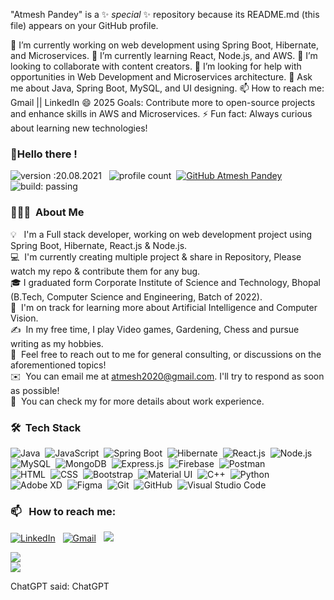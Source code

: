 "Atmesh Pandey" is a ✨ _special_ ✨ repository because its README.md (this file) appears on your GitHub profile.


🔭 I’m currently working on web development using Spring Boot, Hibernate, and Microservices.
🌱 I’m currently learning React, Node.js, and AWS.
👯 I’m looking to collaborate with content creators.
🤔 I’m looking for help with opportunities in Web Development and Microservices architecture.
💬 Ask me about Java, Spring Boot, MySQL, and UI designing.
📫 How to reach me: Gmail || LinkedIn
😄 2025 Goals: Contribute more to open-source projects and enhance skills in AWS and Microservices.
⚡ Fun fact: Always curious about learning new technologies!


### <!-- <img alt="handwavegif" src="https://user-images.githubusercontent.com/39513876/112366216-8cfe7400-8cfe-11eb-8116-7d3dbae20e97.gif" width='40' align="left"/>--> 👋Hello there !
![version :20.08.2021](https://img.shields.io/badge/version-20.08.2021-informational) &nbsp;
![profile count](https://komarev.com/ghpvc/?username=atmesh-pandey&color=red)&nbsp;
[![GitHub Atmesh Pandey](https://img.shields.io/github/followers/atmesh-pandey?label=follow&style=social)](https://github.com/atmesh-pandey)&nbsp;
![build: passing](https://img.shields.io/badge/build-passing-success)
### 👨🏻‍💻 &nbsp;About Me

💡 &nbsp; I'm a Full stack developer, working on web development project using Spring Boot, Hibernate, React.js & Node.js. \
💻 &nbsp;I'm currently creating multiple project & share in Repository, Please watch my repo & contribute them for any bug.\
🎓&nbsp;I graduated form Corporate Institute of Science and Technology, Bhopal (B.Tech, Computer Science and Engineering, Batch of 2022).\
🌱 &nbsp;I'm on track for learning more about Artificial Intelligence and Computer Vision.\
✍️ &nbsp;In my free time, I play Video games, Gardening, Chess and pursue writing as my hobbies.\
💬 &nbsp;Feel free to reach out to me for general consulting, or discussions on the aforementioned topics!\
✉️ &nbsp;You can email me at atmesh2020@gmail.com. I'll try to respond as soon as possible!\
📄 &nbsp;You can check my <!--[Resume](https://)--> for more details about work experience.


### 🛠 &nbsp;Tech Stack

![Java](https://img.shields.io/badge/-Java-05122A?style=flat&logo=java)&nbsp;
![JavaScript](https://img.shields.io/badge/-JavaScript-05122A?style=flat&logo=javascript)&nbsp;
![Spring Boot](https://img.shields.io/badge/-Spring%20Boot-05122A?style=flat&logo=springboot)&nbsp;
![Hibernate](https://img.shields.io/badge/-Hibernate-05122A?style=flat&logo=hibernate)&nbsp;
![React.js](https://img.shields.io/badge/-React-05122A?style=flat&logo=react)&nbsp;
![Node.js](https://img.shields.io/badge/-Node.js-05122A?style=flat&logo=nodedotjs&logoColor=white)&nbsp;
![MySQL](https://img.shields.io/badge/-MySQL-05122A?style=flat&logo=mysql)&nbsp;
![MongoDB](https://img.shields.io/badge/-MongoDB-05122A?style=flat&logo=mongodb)&nbsp;
![Express.js](https://img.shields.io/badge/-Express.js-05122A?style=flat&logo=express)&nbsp;
![Firebase](https://img.shields.io/badge/-Firebase-05122A?style=flat&logo=firebase)&nbsp;
![Postman](https://img.shields.io/badge/-Postman-05122A?style=flat&logo=postman)&nbsp;  
![HTML](https://img.shields.io/badge/-HTML-05122A?style=flat&logo=html5)&nbsp;
![CSS](https://img.shields.io/badge/-CSS-05122A?style=flat&logo=css3&logoColor=1572B6)&nbsp;
![Bootstrap](https://img.shields.io/badge/-Bootstrap-05122A?style=flat&logo=bootstrap&logoColor=563D7C)&nbsp;
![Material UI](https://img.shields.io/badge/-Material%20UI-05122A?style=flat&logo=mui&logoColor=white)&nbsp;
![C++](https://img.shields.io/badge/-C++-05122A?style=flat&logo=c%2B%2B&logoColor=00599C)&nbsp;
![Python](https://img.shields.io/badge/-Python-05122A?style=flat&logo=python)&nbsp;
![Adobe XD](https://img.shields.io/badge/-Adobe%20XD-05122A?style=flat&logo=adobexd&logoColor=FF61F6)&nbsp;
![Figma](https://img.shields.io/badge/-Figma-05122A?style=flat&logo=figma)&nbsp;
![Git](https://img.shields.io/badge/-Git-05122A?style=flat&logo=git)&nbsp;
![GitHub](https://img.shields.io/badge/-GitHub-05122A?style=flat&logo=github)&nbsp;
![Visual Studio Code](https://img.shields.io/badge/-Visual%20Studio%20Code-05122A?style=flat&logo=visual-studio-code&logoColor=007ACC)&nbsp;

### 📫 &nbsp; How to reach me:


<a href="https://linkedin.com/in/er-atmesh-pandey"><img alt="LinkedIn" src="https://img.shields.io/badge/linkedin%20-%230077B5.svg?&style=flat&logo=linkedin&logoColor=white"/></a> &nbsp;
<a href="mailto:atmesh2020@gmail.com"><img alt="Gmail" src="https://img.shields.io/badge/Gmail-D14836?style=flat&logo=gmail&logoColor=white" /></a> &nbsp;
<a href="https://instagram.com/atmesh.pandey"><img src="https://img.shields.io/badge/-@atmesh.pandey-E4405F?style=flat&logo=Instagram&logoColor=white"/></a> &nbsp;






<img src="https://github-readme-stats.vercel.app/api?username=atmesh-pandey" />\
<img src="https://github-readme-stats.vercel.app/api/top-langs/?username=atmesh-pandey" />

ChatGPT said:
ChatGPT
